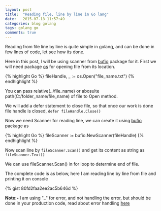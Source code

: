 ```yaml
---
layout: post
title:  "Reading file, line by line in Go lang"
date:   2015-07-18 11:57:49
categories: blog golang
tags: golang go
comments: true
---
```

Reading from file line by line is quite simple in golang, and can be done in few lines of code, let see how its done.

Here in this post, I will be using scanner from [bufio](https://golang.org/pkg/bufio/) package for it.
First we will need package [os](https://golang.org/pkg/os/) for opening file from its location.

{% highlight Go %}
	fileHandle, _ := os.Open("file_name.txt")
{% endhighlight %}

You can pass relative(../file_name) or abosulte path(C:/folder_name/file_name) of file to Open method.

We will add a defer statement to close file, so that once our work is done file handle is closed, <code>defer fileHandle.Close()</code>

Now we need Scanner for reading line, we can create it using [bufio](https://golang.org/pkg/bufio/) package as 

{% highlight Go %}
	fileScanner := bufio.NewScanner(fileHandle)
{% endhighlight %}

Now scan line by <code>fileScanner.Scan()</code> and get its content as string as 
<code> fileScanner.Text() </code>

We can use fileScanner.Scan() in for loop to determine end of file.

The complete code is as below, here I am reading line by line from file and printing it on console

{% gist 80fd2faa2ee2ac5b646d %}

<strong> Note:- </strong> I am using "_" for error, and not handling the error, but should be done in your production code, read about error handling [here](http://blog.golang.org/error-handling-and-go)